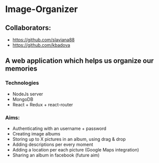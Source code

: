 # Image-Organizer

## Collaborators:
* https://github.com/slaviana88
* https://github.com/kbadova

## A web application which helps us organize our memories

### Technologies
* NodeJs server
* MongoDB
* React + Redux + react-router


### Aims:
* Authenticating with an username + password
* Creating image albums
* Storing up to X pictures in an album, using drag & drop
* Adding descriptions per every moment
* Adding a location per each picture (Google Maps integration)
* Sharing an album in facebook (future aim)